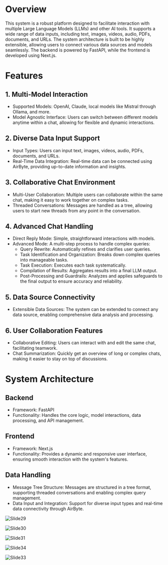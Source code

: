 # Overview
This system is a robust platform designed to facilitate interaction with multiple Large Language Models (LLMs) and other AI tools. It supports a wide range of data inputs, including text, images, videos, audio, PDFs, documents, and URLs. The system architecture is built to be highly extensible, allowing users to connect various data sources and models seamlessly. The backend is powered by FastAPI, while the frontend is developed using Next.js.

# Features

## 1. Multi-Model Interaction
- Supported Models: OpenAI, Claude, local models like Mistral through Ollama, and more.
- Model Agnostic Interface: Users can switch between different models anytime within a chat, allowing for flexible and dynamic interactions.

## 2. Diverse Data Input Support
- Input Types: Users can input text, images, videos, audio, PDFs, documents, and URLs.
- Real-Time Data Integration: Real-time data can be connected using AirByte, providing up-to-date information and insights.

## 3. Collaborative Chat Environment
- Multi-User Collaboration: Multiple users can collaborate within the same chat, making it easy to work together on complex tasks.
- Threaded Conversations: Messages are handled as a tree, allowing users to start new threads from any point in the conversation.

## 4. Advanced Chat Handling
- Direct Reply Mode: Simple, straightforward interactions with models.
- Advanced Mode: A multi-step process to handle complex queries:
  - Query Rewrite: Automatically refines and clarifies user queries.
  - Task Identification and Organization: Breaks down complex queries into manageable tasks.
  - Task Execution: Executes each task systematically.
  - Compilation of Results: Aggregates results into a final LLM output.
  - Post-Processing and Guardrails: Analyzes and applies safeguards to the final output to ensure accuracy and reliability.

## 5. Data Source Connectivity
- Extensible Data Sources: The system can be extended to connect any data source, enabling comprehensive data analysis and processing.

## 6. User Collaboration Features
- Collaborative Editing: Users can interact with and edit the same chat, facilitating teamwork.
- Chat Summarization: Quickly get an overview of long or complex chats, making it easier to stay on top of discussions.

# System Architecture
##  Backend
- Framework: FastAPI
- Functionality: Handles the core logic, model interactions, data processing, and API management.

## Frontend
- Framework: Next.js
- Functionality: Provides a dynamic and responsive user interface, ensuring smooth interaction with the system's features.

## Data Handling
- Message Tree Structure: Messages are structured in a tree format, supporting threaded conversations and enabling complex query management.
- Data Input and Integration: Support for diverse input types and real-time data connectivity through AirByte.


![Slide29](https://github.com/user-attachments/assets/0ba82497-97b6-43c1-873e-50e1d317a798)

![Slide30](https://github.com/user-attachments/assets/fb450e58-528d-4745-9dc7-f76a76abbc6e)

![Slide31](https://github.com/user-attachments/assets/0f04fb93-0724-4bed-8cb2-63a417984123)

![Slide34](https://github.com/user-attachments/assets/4edb623d-063d-438a-aab9-f31be6aa2d6d)

![Slide33](https://github.com/user-attachments/assets/03b4fbf4-b90b-4dd2-a5e0-a1bd3f339d47)

